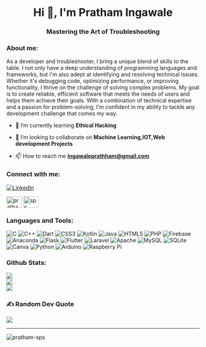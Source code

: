 <h1 align="center">Hi 👋, I'm Pratham Ingawale</h1>
<h3 align="center">Mastering the Art of Troubleshooting</h3>


<h3 align="left">About me:</h3>
As a developer and troubleshooter, I bring a unique blend of skills to the table. I not only have a deep understanding of programming languages and frameworks, but I'm also adept at identifying and resolving technical issues. Whether it's debugging code, optimizing performance, or improving functionality, I thrive on the challenge of solving complex problems. My goal is to create reliable, efficient software that meets the needs of users and helps them achieve their goals. With a combination of technical expertise and a passion for problem-solving, I'm confident in my ability to tackle any development challenge that comes my way.

- 🌱 I’m currently learning **Ethical Hacking**

- 👯 I’m looking to collaborate on **Machine Learning,IOT,Web development Projects**

- 📫 How to reach me **ingawaleprathham@gmail.com**

<h3 align="left">Connect with me:</h3>

[![LinkedIn](https://img.shields.io/badge/LinkedIn-%230077B5.svg?logo=linkedin&logoColor=white)](https://in.linkedin.com/in/pratham-ingawale-524288213) 
<p align="left">
<a href="https://instagram.com/pratham_ingawale" target="blank"><img align="center" src="https://raw.githubusercontent.com/rahuldkjain/github-profile-readme-generator/master/src/images/icons/Social/instagram.svg" alt="pratham_ingawale" height="30" width="40" /></a>
<a href="https://www.youtube.com/channel/UCIypIg9uzbIY2phLlqTNCdA" target="blank"><img align="center" src="https://raw.githubusercontent.com/rahuldkjain/github-profile-readme-generator/master/src/images/icons/Social/youtube.svg" alt="sps techcrea" height="30" width="40" /></a>
</p>

<h3 align="left">Languages and Tools:</h3>

![C](https://img.shields.io/badge/c-%2300599C.svg?style=for-the-badge&logo=c&logoColor=white) ![C++](https://img.shields.io/badge/c++-%2300599C.svg?style=for-the-badge&logo=c%2B%2B&logoColor=white) ![Dart](https://img.shields.io/badge/dart-%230175C2.svg?style=for-the-badge&logo=dart&logoColor=white) ![CSS3](https://img.shields.io/badge/css3-%231572B6.svg?style=for-the-badge&logo=css3&logoColor=white) ![Kotlin](https://img.shields.io/badge/kotlin-%230095D5.svg?style=for-the-badge&logo=kotlin&logoColor=white) ![Java](https://img.shields.io/badge/java-%23ED8B00.svg?style=for-the-badge&logo=java&logoColor=white) ![HTML5](https://img.shields.io/badge/html5-%23E34F26.svg?style=for-the-badge&logo=html5&logoColor=white) ![PHP](https://img.shields.io/badge/php-%23777BB4.svg?style=for-the-badge&logo=php&logoColor=white) ![Firebase](https://img.shields.io/badge/firebase-%23039BE5.svg?style=for-the-badge&logo=firebase) ![Anaconda](https://img.shields.io/badge/Anaconda-%2344A833.svg?style=for-the-badge&logo=anaconda&logoColor=white) ![Flask](https://img.shields.io/badge/flask-%23000.svg?style=for-the-badge&logo=flask&logoColor=white) ![Flutter](https://img.shields.io/badge/Flutter-%2302569B.svg?style=for-the-badge&logo=Flutter&logoColor=white) ![Laravel](https://img.shields.io/badge/laravel-%23FF2D20.svg?style=for-the-badge&logo=laravel&logoColor=white) ![Apache](https://img.shields.io/badge/apache-%23D42029.svg?style=for-the-badge&logo=apache&logoColor=white) ![MySQL](https://img.shields.io/badge/mysql-%2300f.svg?style=for-the-badge&logo=mysql&logoColor=white) ![SQLite](https://img.shields.io/badge/sqlite-%2307405e.svg?style=for-the-badge&logo=sqlite&logoColor=white) ![Canva](https://img.shields.io/badge/Canva-%2300C4CC.svg?style=for-the-badge&logo=Canva&logoColor=white) ![Python](https://img.shields.io/badge/python-3670A0?style=for-the-badge&logo=python&logoColor=ffdd54) ![Arduino](https://img.shields.io/badge/-Arduino-00979D?style=for-the-badge&logo=Arduino&logoColor=white) ![Raspberry Pi](https://img.shields.io/badge/-RaspberryPi-C51A4A?style=for-the-badge&logo=Raspberry-Pi)

<h3 align="left">Github Stats:</h3>

![](https://github-readme-stats.vercel.app/api?username=PRATHAM-SPS&theme=dark&hide_border=false&include_all_commits=false&count_private=false)<br/>
![](https://github-readme-streak-stats.herokuapp.com/?user=PRATHAM-SPS&theme=dark&hide_border=false)<br/>
![](https://github-readme-stats.vercel.app/api/top-langs/?username=PRATHAM-SPS&theme=dark&hide_border=false&include_all_commits=false&count_private=false&layout=compact)

### ✍️ Random Dev Quote
![](https://quotes-github-readme.vercel.app/api?type=horizontal&theme=radical)


---
<p align="left"> <img src="https://komarev.com/ghpvc/?username=pratham-sps&label=Profile%20views&color=0e75b6&style=flat" alt="pratham-sps" /> </p>


<!-- Proudly created with GPRM ( https://gprm.itsvg.in ) -->
